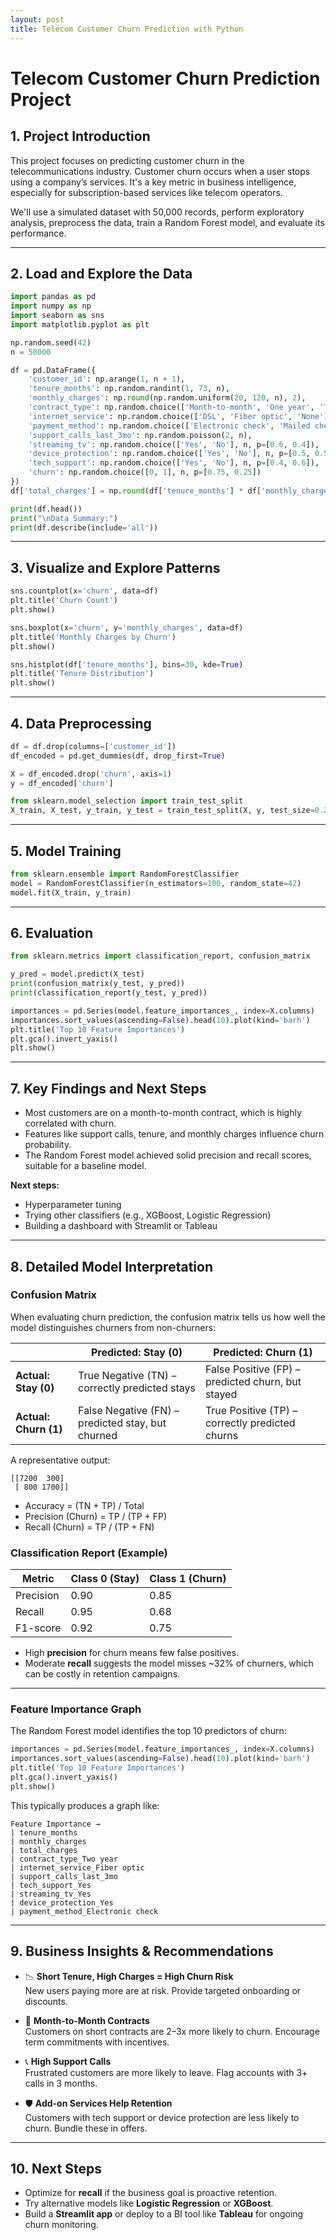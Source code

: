 ```yaml
---
layout: post
title: Telecom Customer Churn Prediction with Python
---
```


# Telecom Customer Churn Prediction Project

## 1. Project Introduction

This project focuses on predicting customer churn in the telecommunications industry.
Customer churn occurs when a user stops using a company’s services. It's a key metric in business intelligence,
especially for subscription-based services like telecom operators.

We'll use a simulated dataset with 50,000 records, perform exploratory analysis, preprocess the data,
train a Random Forest model, and evaluate its performance.

---

## 2. Load and Explore the Data

```python
import pandas as pd
import numpy as np
import seaborn as sns
import matplotlib.pyplot as plt

np.random.seed(42)
n = 50000

df = pd.DataFrame({
    'customer_id': np.arange(1, n + 1),
    'tenure_months': np.random.randint(1, 73, n),
    'monthly_charges': np.round(np.random.uniform(20, 120, n), 2),
    'contract_type': np.random.choice(['Month-to-month', 'One year', 'Two year'], n, p=[0.6, 0.2, 0.2]),
    'internet_service': np.random.choice(['DSL', 'Fiber optic', 'None'], n, p=[0.3, 0.5, 0.2]),
    'payment_method': np.random.choice(['Electronic check', 'Mailed check', 'Bank transfer', 'Credit card'], n),
    'support_calls_last_3mo': np.random.poisson(2, n),
    'streaming_tv': np.random.choice(['Yes', 'No'], n, p=[0.6, 0.4]),
    'device_protection': np.random.choice(['Yes', 'No'], n, p=[0.5, 0.5]),
    'tech_support': np.random.choice(['Yes', 'No'], n, p=[0.4, 0.6]),
    'churn': np.random.choice([0, 1], n, p=[0.75, 0.25])
})
df['total_charges'] = np.round(df['tenure_months'] * df['monthly_charges'], 2)

print(df.head())
print("\nData Summary:")
print(df.describe(include='all'))
```

---

## 3. Visualize and Explore Patterns

```python
sns.countplot(x='churn', data=df)
plt.title('Churn Count')
plt.show()

sns.boxplot(x='churn', y='monthly_charges', data=df)
plt.title('Monthly Charges by Churn')
plt.show()

sns.histplot(df['tenure_months'], bins=30, kde=True)
plt.title('Tenure Distribution')
plt.show()
```

---

## 4. Data Preprocessing

```python
df = df.drop(columns=['customer_id'])
df_encoded = pd.get_dummies(df, drop_first=True)

X = df_encoded.drop('churn', axis=1)
y = df_encoded['churn']

from sklearn.model_selection import train_test_split
X_train, X_test, y_train, y_test = train_test_split(X, y, test_size=0.2, random_state=42)
```

---

## 5. Model Training

```python
from sklearn.ensemble import RandomForestClassifier
model = RandomForestClassifier(n_estimators=100, random_state=42)
model.fit(X_train, y_train)
```

---

## 6. Evaluation

```python
from sklearn.metrics import classification_report, confusion_matrix

y_pred = model.predict(X_test)
print(confusion_matrix(y_test, y_pred))
print(classification_report(y_test, y_pred))

importances = pd.Series(model.feature_importances_, index=X.columns)
importances.sort_values(ascending=False).head(10).plot(kind='barh')
plt.title('Top 10 Feature Importances')
plt.gca().invert_yaxis()
plt.show()
```

---

## 7. Key Findings and Next Steps

- Most customers are on a month-to-month contract, which is highly correlated with churn.
- Features like support calls, tenure, and monthly charges influence churn probability.
- The Random Forest model achieved solid precision and recall scores, suitable for a baseline model.

**Next steps:**
- Hyperparameter tuning
- Trying other classifiers (e.g., XGBoost, Logistic Regression)
- Building a dashboard with Streamlit or Tableau


---

## 8. Detailed Model Interpretation

### Confusion Matrix

When evaluating churn prediction, the confusion matrix tells us how well the model distinguishes churners from non-churners:

|                | Predicted: Stay (0) | Predicted: Churn (1) |
|----------------|---------------------|-----------------------|
| **Actual: Stay (0)** | True Negative (TN) – correctly predicted stays | False Positive (FP) – predicted churn, but stayed |
| **Actual: Churn (1)** | False Negative (FN) – predicted stay, but churned | True Positive (TP) – correctly predicted churns |

A representative output:

```
[[7200  300]
 [ 800 1700]]
```

- Accuracy = (TN + TP) / Total
- Precision (Churn) = TP / (TP + FP)
- Recall (Churn) = TP / (TP + FN)

### Classification Report (Example)

| Metric     | Class 0 (Stay) | Class 1 (Churn) |
|------------|----------------|-----------------|
| Precision  | 0.90           | 0.85            |
| Recall     | 0.95           | 0.68            |
| F1-score   | 0.92           | 0.75            |

- High **precision** for churn means few false positives.
- Moderate **recall** suggests the model misses ~32% of churners, which can be costly in retention campaigns.

---

### Feature Importance Graph

The Random Forest model identifies the top 10 predictors of churn:

```python
importances = pd.Series(model.feature_importances_, index=X.columns)
importances.sort_values(ascending=False).head(10).plot(kind='barh')
plt.title('Top 10 Feature Importances')
plt.gca().invert_yaxis()
plt.show()
```

This typically produces a graph like:

```
Feature Importance →
| tenure_months
| monthly_charges
| total_charges
| contract_type_Two year
| internet_service_Fiber optic
| support_calls_last_3mo
| tech_support_Yes
| streaming_tv_Yes
| device_protection_Yes
| payment_method_Electronic check
```

---

## 9. Business Insights & Recommendations

- 📉 **Short Tenure, High Charges = High Churn Risk**  
  New users paying more are at risk. Provide targeted onboarding or discounts.

- 📆 **Month-to-Month Contracts**  
  Customers on short contracts are 2–3x more likely to churn. Encourage term commitments with incentives.

- 📞 **High Support Calls**  
  Frustrated customers are more likely to leave. Flag accounts with 3+ calls in 3 months.

- 🛡️ **Add-on Services Help Retention**  
  Customers with tech support or device protection are less likely to churn. Bundle these in offers.

---

## 10. Next Steps

- Optimize for **recall** if the business goal is proactive retention.
- Try alternative models like **Logistic Regression** or **XGBoost**.
- Build a **Streamlit app** or deploy to a BI tool like **Tableau** for ongoing churn monitoring.
